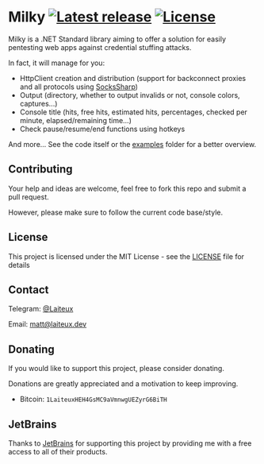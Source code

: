 # Milky [![Latest release](https://img.shields.io/github/v/release/Laiteux/Milky?color=blue&style=flat-square)](https://github.com/Laiteux/Milky/releases) [![License](https://img.shields.io/github/license/Laiteux/Milky?color=blue&style=flat-square)](https://github.com/Laiteux/Milky/blob/v3/LICENSE)

Milky is a .NET Standard library aiming to offer a solution for easily pentesting web apps against credential stuffing attacks.

In fact, it will manage for you:
- HttpClient creation and distribution (support for backconnect proxies and all protocols using [SocksSharp](https://github.com/Laiteux/SocksSharp))
- Output (directory, whether to output invalids or not, console colors, captures...)
- Console title (hits, free hits, estimated hits, percentages, checked per minute, elapsed/remaining time...)
- Check pause/resume/end functions using hotkeys

And more... See the code itself or the [examples](https://github.com/Laiteux/Milky/blob/v3/examples) folder for a better overview.

## Contributing

Your help and ideas are welcome, feel free to fork this repo and submit a pull request.

However, please make sure to follow the current code base/style.

## License

This project is licensed under the MIT License - see the [LICENSE](https://github.com/Laiteux/Milky/blob/v3/LICENSE) file for details

## Contact

Telegram: [@Laiteux](https://t.me/Laiteux)

Email: matt@laiteux.dev

## Donating

If you would like to support this project, please consider donating.

Donations are greatly appreciated and a motivation to keep improving.

- Bitcoin: `1LaiteuxHEH4GsMC9aVmnwgUEZyrG6BiTH`

## JetBrains

Thanks to [JetBrains](https://www.jetbrains.com/) for supporting this project by providing me with a free access to all of their products.
